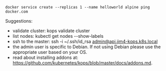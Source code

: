 
```
docker service create --replicas 1 --name helloworld alpine ping docker.com
```

Suggestions:
 * validate cluster: kops validate cluster
 * list nodes: kubectl get nodes --show-labels
 * ssh to the master: ssh -i ~/.ssh/id_rsa admin@api.jim4-kops.k8s.local
 * the admin user is specific to Debian. If not using Debian please use the appropriate user based on your OS.
 * read about installing addons at: https://github.com/kubernetes/kops/blob/master/docs/addons.md.


